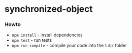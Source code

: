 # synchronized-object

### Howto

- `npm install` - install dependencies
- `npm test` - run tests
- `npm run compile` - compile your code into the `lib/` folder
